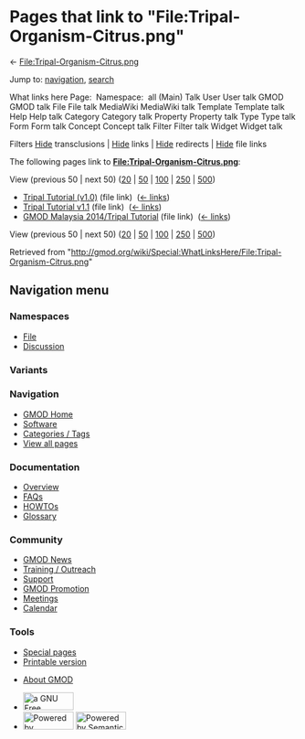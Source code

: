 <div id="mw-page-base" class="noprint">

</div>

<div id="mw-head-base" class="noprint">

</div>

<div id="content" class="mw-body" role="main">

<span id="top"></span>

<div id="mw-js-message" style="display:none;">

</div>



# <span dir="auto">Pages that link to "File:Tripal-Organism-Citrus.png"</span>

<div id="bodyContent">

<div id="contentSub">

←
[File:Tripal-Organism-Citrus.png](/wiki/File:Tripal-Organism-Citrus.png "File:Tripal-Organism-Citrus.png")

</div>

<div id="jump-to-nav" class="mw-jump">

Jump to: [navigation](#mw-navigation), [search](#p-search)

</div>

<div id="mw-content-text">

What links here Page:  Namespace:  all (Main) Talk User User talk GMOD
GMOD talk File File talk MediaWiki MediaWiki talk Template Template talk
Help Help talk Category Category talk Property Property talk Type Type
talk Form Form talk Concept Concept talk Filter Filter talk Widget
Widget talk

Filters
[Hide](/mediawiki/index.php?title=Special:WhatLinksHere/File:Tripal-Organism-Citrus.png&hidetrans=1 "Special:WhatLinksHere/File:Tripal-Organism-Citrus.png")
transclusions \|
[Hide](/mediawiki/index.php?title=Special:WhatLinksHere/File:Tripal-Organism-Citrus.png&hidelinks=1 "Special:WhatLinksHere/File:Tripal-Organism-Citrus.png")
links \|
[Hide](/mediawiki/index.php?title=Special:WhatLinksHere/File:Tripal-Organism-Citrus.png&hideredirs=1 "Special:WhatLinksHere/File:Tripal-Organism-Citrus.png")
redirects \|
[Hide](/mediawiki/index.php?title=Special:WhatLinksHere/File:Tripal-Organism-Citrus.png&hideimages=1 "Special:WhatLinksHere/File:Tripal-Organism-Citrus.png")
file links

The following pages link to
**[File:Tripal-Organism-Citrus.png](/wiki/File:Tripal-Organism-Citrus.png "File:Tripal-Organism-Citrus.png")**:

View (previous 50 \| next 50)
([20](/mediawiki/index.php?title=Special:WhatLinksHere/File:Tripal-Organism-Citrus.png&limit=20 "Special:WhatLinksHere/File:Tripal-Organism-Citrus.png")
\|
[50](/mediawiki/index.php?title=Special:WhatLinksHere/File:Tripal-Organism-Citrus.png&limit=50 "Special:WhatLinksHere/File:Tripal-Organism-Citrus.png")
\|
[100](/mediawiki/index.php?title=Special:WhatLinksHere/File:Tripal-Organism-Citrus.png&limit=100 "Special:WhatLinksHere/File:Tripal-Organism-Citrus.png")
\|
[250](/mediawiki/index.php?title=Special:WhatLinksHere/File:Tripal-Organism-Citrus.png&limit=250 "Special:WhatLinksHere/File:Tripal-Organism-Citrus.png")
\|
[500](/mediawiki/index.php?title=Special:WhatLinksHere/File:Tripal-Organism-Citrus.png&limit=500 "Special:WhatLinksHere/File:Tripal-Organism-Citrus.png"))

- [Tripal Tutorial
  (v1.0)](/wiki/Tripal_Tutorial_(v1.0) "Tripal Tutorial (v1.0)") (file
  link) ‎ <span class="mw-whatlinkshere-tools">([←
  links](/mediawiki/index.php?title=Special:WhatLinksHere&target=Tripal+Tutorial+%28v1.0%29 "Special:WhatLinksHere"))</span>
- [Tripal Tutorial
  v1.1](/wiki/Tripal_Tutorial_v1.1 "Tripal Tutorial v1.1") (file link) ‎
  <span class="mw-whatlinkshere-tools">([←
  links](/mediawiki/index.php?title=Special:WhatLinksHere&target=Tripal+Tutorial+v1.1 "Special:WhatLinksHere"))</span>
- [GMOD Malaysia 2014/Tripal
  Tutorial](/wiki/GMOD_Malaysia_2014/Tripal_Tutorial "GMOD Malaysia 2014/Tripal Tutorial")
  (file link) ‎ <span class="mw-whatlinkshere-tools">([←
  links](/mediawiki/index.php?title=Special:WhatLinksHere&target=GMOD+Malaysia+2014%2FTripal+Tutorial "Special:WhatLinksHere"))</span>

View (previous 50 \| next 50)
([20](/mediawiki/index.php?title=Special:WhatLinksHere/File:Tripal-Organism-Citrus.png&limit=20 "Special:WhatLinksHere/File:Tripal-Organism-Citrus.png")
\|
[50](/mediawiki/index.php?title=Special:WhatLinksHere/File:Tripal-Organism-Citrus.png&limit=50 "Special:WhatLinksHere/File:Tripal-Organism-Citrus.png")
\|
[100](/mediawiki/index.php?title=Special:WhatLinksHere/File:Tripal-Organism-Citrus.png&limit=100 "Special:WhatLinksHere/File:Tripal-Organism-Citrus.png")
\|
[250](/mediawiki/index.php?title=Special:WhatLinksHere/File:Tripal-Organism-Citrus.png&limit=250 "Special:WhatLinksHere/File:Tripal-Organism-Citrus.png")
\|
[500](/mediawiki/index.php?title=Special:WhatLinksHere/File:Tripal-Organism-Citrus.png&limit=500 "Special:WhatLinksHere/File:Tripal-Organism-Citrus.png"))

</div>

<div class="printfooter">

Retrieved from
"<http://gmod.org/wiki/Special:WhatLinksHere/File:Tripal-Organism-Citrus.png>"

</div>

<div id="catlinks" class="catlinks catlinks-allhidden">

</div>

<div class="visualClear">

</div>

</div>

</div>

<div id="mw-navigation">

## Navigation menu

<div id="mw-head">



<div id="left-navigation">

<div id="p-namespaces" class="vectorTabs" role="navigation"
aria-labelledby="p-namespaces-label">

### Namespaces

- <span id="ca-nstab-image"><a href="/wiki/File:Tripal-Organism-Citrus.png" accesskey="c"
  title="View the file page [c]">File</a></span>
- <span id="ca-talk"><a
  href="/mediawiki/index.php?title=File_talk:Tripal-Organism-Citrus.png&amp;action=edit&amp;redlink=1"
  accesskey="t"
  title="Discussion about the content page [t]">Discussion</a></span>

</div>

<div id="p-variants" class="vectorMenu emptyPortlet" role="navigation"
aria-labelledby="p-variants-label">

### 

### Variants[](#)

<div class="menu">

</div>

</div>

</div>

<div id="right-navigation">





</div>



</div>

</div>

</div>

<div id="mw-panel">

<div id="p-logo" role="banner">

<a href="/wiki/Main_Page"
style="background-image: url(http://gmod.org/images/GMOD-cogs.png);"
title="Visit the main page"></a>

</div>

<div id="p-Navigation" class="portal" role="navigation"
aria-labelledby="p-Navigation-label">

### Navigation

<div class="body">

- <span id="n-GMOD-Home">[GMOD Home](/wiki/Main_Page)</span>
- <span id="n-Software">[Software](/wiki/GMOD_Components)</span>
- <span id="n-Categories-.2F-Tags">[Categories /
  Tags](/wiki/Categories)</span>
- <span id="n-View-all-pages">[View all
  pages](/wiki/Special:AllPages)</span>

</div>

</div>

<div id="p-Documentation" class="portal" role="navigation"
aria-labelledby="p-Documentation-label">

### Documentation

<div class="body">

- <span id="n-Overview">[Overview](/wiki/Overview)</span>
- <span id="n-FAQs">[FAQs](/wiki/Category:FAQ)</span>
- <span id="n-HOWTOs">[HOWTOs](/wiki/Category:HOWTO)</span>
- <span id="n-Glossary">[Glossary](/wiki/Glossary)</span>

</div>

</div>

<div id="p-Community" class="portal" role="navigation"
aria-labelledby="p-Community-label">

### Community

<div class="body">

- <span id="n-GMOD-News">[GMOD News](/wiki/GMOD_News)</span>
- <span id="n-Training-.2F-Outreach">[Training /
  Outreach](/wiki/Training_and_Outreach)</span>
- <span id="n-Support">[Support](/wiki/Support)</span>
- <span id="n-GMOD-Promotion">[GMOD
  Promotion](/wiki/GMOD_Promotion)</span>
- <span id="n-Meetings">[Meetings](/wiki/Meetings)</span>
- <span id="n-Calendar">[Calendar](/wiki/Calendar)</span>

</div>

</div>

<div id="p-tb" class="portal" role="navigation"
aria-labelledby="p-tb-label">

### Tools

<div class="body">

- <span id="t-specialpages"><a href="/wiki/Special:SpecialPages" accesskey="q"
  title="A list of all special pages [q]">Special pages</a></span>
- <span id="t-print"><a
  href="/mediawiki/index.php?title=Special:WhatLinksHere/File:Tripal-Organism-Citrus.png&amp;printable=yes"
  rel="alternate" accesskey="p"
  title="Printable version of this page [p]">Printable version</a></span>

</div>

</div>

</div>

</div>

<div id="footer" role="contentinfo">

- <span id="footer-places-about">[About
  GMOD](/wiki/GMOD:About "GMOD:About")</span>

<!-- -->

- <span id="footer-copyrightico">[<img src="http://www.gnu.org/graphics/gfdl-logo-small.png" width="88"
  height="31" alt="a GNU Free Documentation License" />](http://www.gnu.org/licenses/fdl-1.3.html)</span>
- <span id="footer-poweredbyico">[<img src="/mediawiki/skins/common/images/poweredby_mediawiki_88x31.png"
  width="88" height="31" alt="Powered by MediaWiki" />](//www.mediawiki.org/)
  [<img
  src="/mediawiki/extensions/SemanticMediaWiki/includes/../resources/images/smw_button.png"
  width="88" height="31" alt="Powered by Semantic MediaWiki" />](https://www.semantic-mediawiki.org/wiki/Semantic_MediaWiki)</span>

<div style="clear:both">

</div>

</div>
